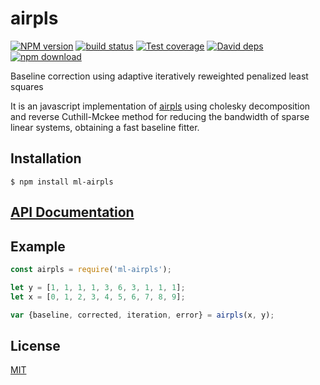 # airpls

  [![NPM version][npm-image]][npm-url]
  [![build status][travis-image]][travis-url]
  [![Test coverage][codecov-image]][codecov-url]
  [![David deps][david-image]][david-url]
  [![npm download][download-image]][download-url]

Baseline correction using adaptive iteratively reweighted penalized least squares

It is an javascript implementation of [airpls](https://github.com/zmzhang/airPLS/blob/master/airPLS_manuscript.pdf) using cholesky decomposition and reverse Cuthill-Mckee method for reducing the bandwidth of sparse linear systems, obtaining a fast baseline fitter. 

## Installation

`$ npm install ml-airpls`

## [API Documentation](https://mljs.github.io/airpls/)

## Example

```js
const airpls = require('ml-airpls');

let y = [1, 1, 1, 1, 3, 6, 3, 1, 1, 1];
let x = [0, 1, 2, 3, 4, 5, 6, 7, 8, 9];

var {baseline, corrected, iteration, error} = airpls(x, y);
```

## License

[MIT](./LICENSE)

[npm-image]: https://img.shields.io/npm/v/ml-airpls.svg?style=flat-square
[npm-url]: https://www.npmjs.com/package/ml-airpls
[travis-image]: https://img.shields.io/travis/mljs/airpls/master.svg?style=flat-square
[travis-url]: https://travis-ci.org/mljs/airpls
[codecov-image]: https://img.shields.io/codecov/c/github/mljs/airpls.svg?style=flat-square
[codecov-url]: https://codecov.io/gh/mljs/airpls
[david-image]: https://img.shields.io/david/mljs/airpls.svg?style=flat-square
[david-url]: https://david-dm.org/mljs/airpls
[download-image]: https://img.shields.io/npm/dm/ml-airpls.svg?style=flat-square
[download-url]: https://www.npmjs.com/package/ml-airpls
